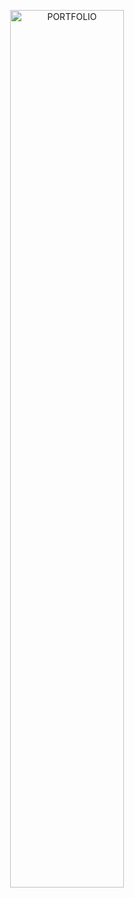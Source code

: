 <!-- Simulated Large Full-Width Button -->
<p align="center">
  <a href="https://erickkisuge.dev/" target="_blank">
    <img src="https://img.shields.io/badge/Portfolio-%20-ffffff?style=for-the-badge&labelColor=A67B5B&color=A67B5B&logoWidth=0&longCache=true" alt="PORTFOLIO" width="60%" />
  </a>
</p>
